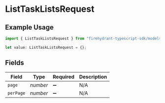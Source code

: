 # ListTaskListsRequest

## Example Usage

```typescript
import { ListTaskListsRequest } from "firehydrant-typescript-sdk/models/operations";

let value: ListTaskListsRequest = {};
```

## Fields

| Field              | Type               | Required           | Description        |
| ------------------ | ------------------ | ------------------ | ------------------ |
| `page`             | *number*           | :heavy_minus_sign: | N/A                |
| `perPage`          | *number*           | :heavy_minus_sign: | N/A                |
